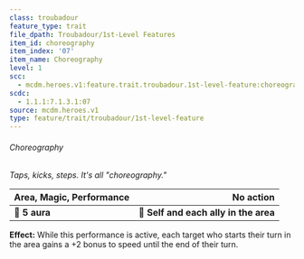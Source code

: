 ```yaml
---
class: troubadour
feature_type: trait
file_dpath: Troubadour/1st-Level Features
item_id: choreography
item_index: '07'
item_name: Choreography
level: 1
scc:
  - mcdm.heroes.v1:feature.trait.troubadour.1st-level-feature:choreography
scdc:
  - 1.1.1:7.1.3.1:07
source: mcdm.heroes.v1
type: feature/trait/troubadour/1st-level-feature
---
```


###### Choreography

*Taps, kicks, steps. It's all "choreography."*

| **Area, Magic, Performance** |                         **No action** |
| ---------------------------- | ------------------------------------: |
| **📏 5 aura**                | **🎯 Self and each ally in the area** |

**Effect:** While this performance is active, each target who starts their turn in the area gains a +2 bonus to speed until the end of their turn.
